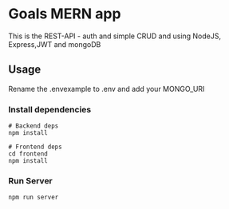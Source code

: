 # Goals MERN app

This is the REST-API - auth and simple CRUD and using NodeJS, Express,JWT and mongoDB 

## Usage

Rename the .envexample to .env and add your MONGO_URI

### Install dependencies

```
# Backend deps
npm install

# Frontend deps
cd frontend
npm install
```

### Run Server

```
npm run server
```
